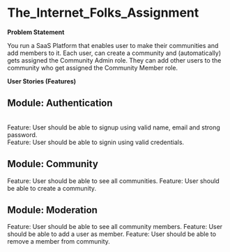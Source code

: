 # The_Internet_Folks_Assignment

<b>Problem Statement</b>

<p>You run a SaaS Platform that enables user to make their communities and add members to it.
Each user, can create a community and (automatically) gets assigned the Community Admin role. They can add other users to the community who get assigned the Community Member role.</p>

<strong>User Stories (Features)</strong>

<h2>Module: Authentication</h2><br>
  Feature: User should be able to signup using valid name, email and strong password.<br>
  Feature: User should be able to signin using valid credentials.
<h2>Module: Community</h2>
  Feature: User should be able to see all communities.
  Feature: User should be able to create a community.
<h2>Module: Moderation</h2>
  Feature: User should be able to see all community members.
  Feature: User should be able to add a user as member.
  Feature: User should be able to remove a member from community.

